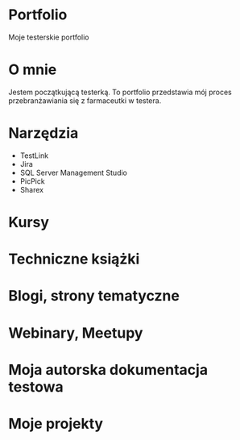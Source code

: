# Portfolio
Moje testerskie portfolio

# O mnie
Jestem początkującą testerką. To portfolio przedstawia mój proces przebranżawiania się z farmaceutki w testera.

# Narzędzia
* TestLink
* Jira
* SQL Server Management Studio
* PicPick
* Sharex

# Kursy

# Techniczne książki

# Blogi, strony tematyczne

# Webinary, Meetupy

# Moja autorska dokumentacja testowa

# Moje projekty
